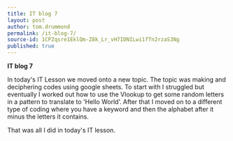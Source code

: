 ```yaml
---
title: IT blog 7
layout: post
author: tom.drummond
permalink: /it-blog-7/
source-id: 1CPZqsre1EklQm-Z8k_Lr_vH7IDNILwi1fTn2rzaS3Ng
published: true
---
```

**IT blog 7**

In today's IT Lesson we moved onto a new topic. The topic was making and deciphering codes using google sheets. To start with I struggled but eventually I worked out how to use the Vlookup to get some random letters in a pattern to translate to 'Hello World’. After that I moved on to a different type of coding where you have a keyword and then the alphabet after it minus the letters it contains.

That was all I did in today's IT lesson.

